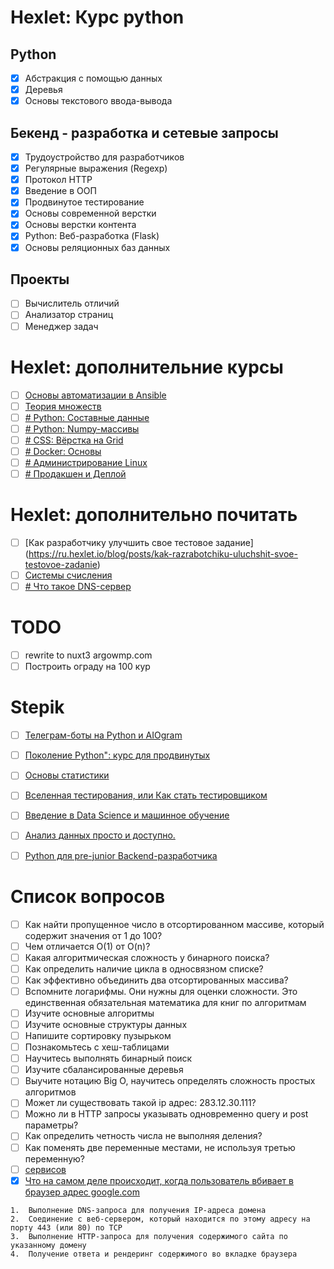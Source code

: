 # Hexlet: Курс python

## Python

- [x] Абстракция с помощью данных
- [x] Деревья
- [x] Основы текстового ввода-вывода

## Бекенд - разработка и сетевые запросы
- [x] Трудоустройство для разработчиков
- [x] Регулярные выражения (Regexp)
- [x] Протокол HTTP
- [x] Введение в ООП
- [x] Продвинутое тестирование
- [x] Основы современной верстки
- [x] Основы верстки контента
- [x] Python: Веб-разработка (Flask)
- [x] Основы реляционных баз данных
  
## Проекты
- [ ] Вычислитель отличий
- [ ] Анализатор страниц
- [ ] Менеджер задач

# Hexlet: дополнительние курсы
- [ ] [Основы автоматизации в Ansible](https://ru.hexlet.io/courses/ansible)
- [ ] [Теория множеств](https://ru.hexlet.io/courses/set-theory)
- [ ] [# Python: Составные данные](https://ru.hexlet.io/courses/python-compound-data)
- [ ] [# Python: Numpy-массивы](https://ru.hexlet.io/courses/python-numpy)
- [ ] [# CSS: Вёрстка на Grid](https://ru.hexlet.io/courses/css-grid)
- [ ] [# Docker: Основы](https://ru.hexlet.io/courses/docker-basics)
- [ ] [# Администрирование Linux](https://ru.hexlet.io/courses/linux-administration)
- [ ] [# Продакшен и Деплой](https://ru.hexlet.io/courses/production-basics)
# Hexlet: дополнительно почитать
- [ ] [Как разработчику улучшить свое тестовое задание] (https://ru.hexlet.io/blog/posts/kak-razrabotchiku-uluchshit-svoe-testovoe-zadanie)
- [ ] [Системы счисления](https://guides.hexlet.io/ru/numeral-systems/)
- [ ] [# Что такое DNS-сервер](https://guides.hexlet.io/ru/dns/)
# TODO
- [ ] rewrite to nuxt3 argowmp.com
- [ ] Построить ограду на 100 кур

# Stepik

- [ ] [Телеграм-боты на Python и AIOgram](https://stepik.org/course/120924/syllabus)
- [ ] [Поколение Python": курс для продвинутых](https://stepik.org/course/68343/syllabus)
- [ ] [Основы статистики](https://stepik.org/course/76/syllabus)
- [ ] [Вселенная тестирования, или Как стать тестировщиком](https://stepik.org/course/118842/syllabus)
- [ ] [Введение в Data Science и машинное обучение](https://stepik.org/course/4852/syllabus)
- [ ] [Анализ данных просто и доступно.](https://stepik.org/course/73952/syllabus)
- [ ] [Python для pre-junior Backend-разработчика](https://stepik.org/course/122813/syllabus)
  

# Список вопросов
  
- [ ] Как найти пропущенное число в отсортированном массиве, который содержит значения от 1 до 100?
- [ ] Чем отличается O(1) от O(n)?
- [ ] Какая алгоритмическая сложность у бинарного поиска?
- [ ] Как определить наличие цикла в односвязном списке?
- [ ] Как эффективно объединить два отсортированных массива?
- [ ] Вспомните логарифмы. Они нужны для оценки сложности. Это единственная обязательная математика для книг по алгоритмам
- [ ] Изучите основные алгоритмы
- [ ] Изучите основные структуры данных
- [ ] Напишите сортировку пузырьком
- [ ] Познакомьтесь с хеш-таблицами
- [ ] Научитесь выполнять бинарный поиск
- [ ] Изучите сбалансированные деревья
- [ ] Выучите нотацию Big O, научитесь определять сложность простых алгоритмов
- [ ] Может ли существовать такой ip адрес: 283.12.30.111?
- [ ] Можно ли в HTTP запросы указывать одновременно query и post параметры?
- [ ] Как определить четность числа не выполняя деления?
- [ ] Как поменять две переменные местами, не используя третью переменную?
- [ ] [сервисов](https://habr.com/ru/company/hexlet/blog/434786/)
- [x]   [Что на самом деле происходит, когда пользователь вбивает в браузер адрес google.com](https://habr.com/ru/company/htmlacademy/blog/254825/)

 ```
1.  Выполнение DNS-запроса для получения IP-адреса домена
2.  Соединение с веб-сервером, который находится по этому адресу на порту 443 (или 80) по TCP
3.  Выполнение HTTP-запроса для получения содержимого сайта по указанному домену
4.  Получение ответа и рендеринг содержимого во вкладке браузера
```
